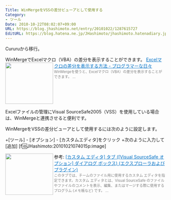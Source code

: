 ```yaml
---
Title: WinMergeをVSSの差分ビューアとして使用する
Category:
- ツール
Date: 2010-10-22T08:02:07+09:00
URL: https://blog.jhashimoto.net/entry/20101022/1287615727
EditURL: https://blog.hatena.ne.jp/JHashimoto/jhashimoto.hatenadiary.jp/atom/entry/12921228815717258688
---
```


Cururuから移行。

WinMergeでExcelマクロ（VBA）の差分を表示することができます。
<a href="http://d.hatena.ne.jp/JHashimoto/20101022/1287611292" target="_blank" rel="nofollow"><img class="alignleft" align="left" border="0" src="http://capture.heartrails.com/150x130/shadow?http://d.hatena.ne.jp/JHashimoto/20101022/1287611292" alt="" width="150" height="130" /></a><a style="color:#0070C5;" href="http://d.hatena.ne.jp/JHashimoto/20101022/1287611292" target="_blank" rel="nofollow">Excelマクロの差分を表示する方法 - プログラマーな日々</a><a href="http://b.hatena.ne.jp/entry/http://d.hatena.ne.jp/JHashimoto/20101022/1287611292" target="_blank"><img border="0" src="http://b.hatena.ne.jp/entry/image/http://d.hatena.ne.jp/JHashimoto/20101022/1287611292" alt="" /></a><br><span style="color: #808080;font-size: 80%;">WinMergeを使うと、Excelマクロ（VBA）の差分を表示することができます。 ...</span><br style="clear:both;" />
 
Excelファイルの管理にVisual SourceSafe2005（VSS）を使用している場合は、WinMergeと連携させると便利です。
 
WinMergeをVSSの差分ビューアとして使用するには次のように設定します。
 
+[ツール] - [オプション] - [カスタムエディタ]をクリック
+次のように入力して[追加]
[f:id:JHashimoto:20101021074015p:image]

参考:
<a href="http://msdn.microsoft.com/ja-jp/library/ms181146(VS.80).aspx" target="_blank"><img class="alignleft" align="left" border="0" src="http://capture.heartrails.com/150x130/shadow?http://msdn.microsoft.com/ja-jp/library/ms181146(VS.80).aspx" alt="" width="150" height="130" /></a><a style="color:#0070C5;" href="http://msdn.microsoft.com/ja-jp/library/ms181146(VS.80).aspx" target="_blank">[カスタム エディタ] タブ ([Visual SourceSafe オプション] ダイアログ ボックス) (エクスプローラおよびプラグイン)</a><a href="http://b.hatena.ne.jp/entry/http://msdn.microsoft.com/ja-jp/library/ms181146(VS.80).aspx" target="_blank"><img border="0" src="http://b.hatena.ne.jp/entry/image/http://msdn.microsoft.com/ja-jp/library/ms181146(VS.80).aspx" alt="" /></a><br><span style="color: #808080;font-size: 80%;">このタブでは、チームのファイル用に使用するカスタム エディタを指定できます。カスタム エディタとは、Visual SourceSafe のファイルやファイルのコメントを表示、編集、またはマージする際に使用するプログラム (メモ帳など) です。 ...</span><br style="clear:both;" />
